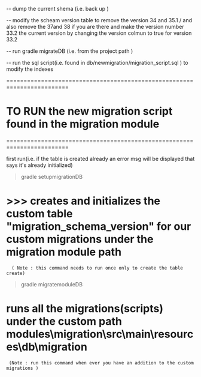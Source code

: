 -- dump the current shema (i.e. back up )

-- modify the scheam version table to remove the version 34 and 35.1 / and also remove the 37and 38 if you are there and make the version number 33.2 the current version by changing the version colmun to true for version 33.2

-- run gradle migrateDB (i.e. from the project path )

-- run the sql script(i.e. found in db/newmigration/migration_script.sql ) to modify the indexes

========================================================================
# TO RUN the new migration script found in the migration module
========================================================================

first run(i.e. if the table is created already an error msg will be displayed that says it's already initialized)

> gradle setupmigrationDB

# >>> creates and initializes the custom table  "migration_schema_version" for our custom migrations under the migration module path
      ( Note : this command needs to run once only to create the table create)

> gradle migratemoduleDB

# runs all the migrations(scripts) under the custom path modules\migration\src\main\resources\db\migration
     (Note : run this command when ever you have an addition to the custom migrations )

